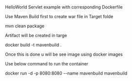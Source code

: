 HelloWorld Servlet example with corresponding Dockerfile

Use Maven Build first to create war file in Target folde

mvn clean package

Artifact will be created in targe

docker build -t mavenbuild .

Once this is done u will be see image using docker images

Use below command to run the container

docker run -d -p 8080:8080 --name mavenbuild mavenbuild
